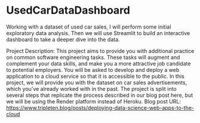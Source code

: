# UsedCarDataDashboard
Working with a dataset of used car sales, I will perform some initial exploratory data analysis. Then we will use Streamlit to build an interactive dashboard to take a deeper dive into the data.

Project Description:
This project aims to provide you with additional practice on common software engineering tasks. These tasks will augment and complement your data skills, and make you a more attractive job candidate to potential employers. 
You will be asked to develop and deploy a web application to a cloud service so that it is accessible to the public.
In this project, we will provide you with the dataset on car sales advertisements, which you’ve already worked with in the past.
The project is split into several steps that replicate the process described in our blog post here, but we will be using the Render platform instead of Heroku.
Blog post URL: https://www.tripleten.blog/posts/deploying-data-science-web-apps-to-the-cloud
